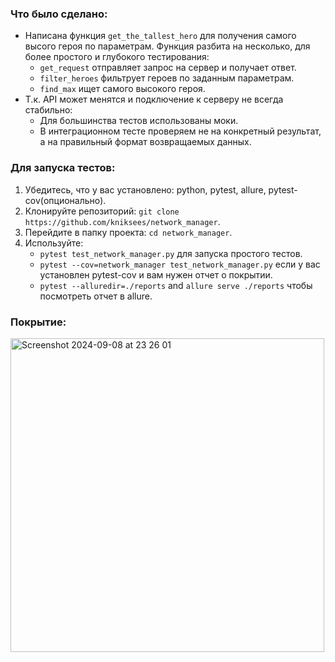 ### Что было сделано:
- Написана функция `get_the_tallest_hero` для получения самого высого героя по параметрам. Функция разбита на несколько, для более простого и глубокого тестирования:
  - `get_request` отправляет запрос на сервер и получает ответ.
  - `filter_heroes` фильтрует героев по заданным параметрам.
  - `find_max` ищет самого высокого героя.
- Т.к. API может менятся и подключение к серверу не всегда стабильно:
  - Для большинства тестов использованы моки.
  - В интеграционном тесте проверяем не на конкретный результат, а на правильный формат возвращаемых данных.
### Для запуска тестов:
1. Убедитесь, что у вас установлено: python, pytest, allure, pytest-cov(опционально).
2. Клонируйте репозиторий: `git clone https://github.com/kniksees/network_manager`.
3. Перейдите в папку проекта: `cd network_manager`.
4. Используйте:
   - `pytest test_network_manager.py` для запуска простого тестов.
   - `pytest --cov=network_manager test_network_manager.py` если у вас установлен pytest-cov и вам нужен отчет о покрытии.
   - `pytest --alluredir=./reports` and `allure serve ./reports` чтобы посмотреть отчет в allure.
### Покрытие:
<img width="502" alt="Screenshot 2024-09-08 at 23 26 01" src="https://github.com/user-attachments/assets/9f9c9c3b-3207-470c-8e7a-d7c7446d330b">

